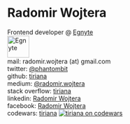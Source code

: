 # Radomir Wojtera

Frontend developer @ [Egnyte](https://www.egnyte.com/)   
[<img src="https://egnyte-www-static.egnyte.com/assets/images/presskit/EgnyteLogo-LightBackground-LowRes.png" alt="Egnyte" height="50" />](https://www.egnyte.com/)  
mail: radomir.wojtera (at) gmail.com  
twitter: [@phantombit](https://twitter.com/phantombit)  
github: [tiriana](https://github.com/tiriana)  
medium: [@radomir.wojtera](https://medium.com/@radomir.wojtera)  
stack overflow: [tiriana](https://stackoverflow.com/users/942223/tiriana)  
linkedin: [Radomir Wojtera](https://www.linkedin.com/in/radomirwojtera)  
facebook: [Radomir Wojtera](https://www.facebook.com/radomir.wojtera)  
codewars: [tiriana](https://www.codewars.com/users/tiriana)
[![tiriana on codewars](https://www.codewars.com/users/tiriana/badges/micro)](https://www.codewars.com/users/tiriana)  
